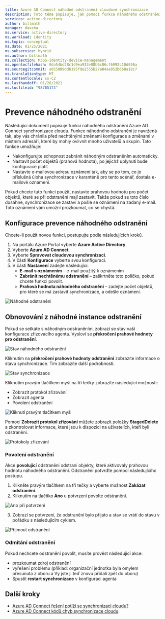 ```yaml
---
title: Azure AD Connect náhodné odstranění cloudové synchronizace
description: Toto téma popisuje, jak pomocí funkce náhodného odstranění zabránit odstranění.
services: active-directory
author: billmath
manager: daveba
ms.service: active-directory
ms.workload: identity
ms.topic: conceptual
ms.date: 01/25/2021
ms.subservice: hybrid
ms.author: billmath
ms.collection: M365-identity-device-management
ms.openlocfilehash: 0da54bd28c1d9ea933e88b6c86cf6092c10d036a
ms.sourcegitcommit: a055089dd6195fde2555b27a84ae052b668a18c7
ms.translationtype: MT
ms.contentlocale: cs-CZ
ms.lasthandoff: 01/26/2021
ms.locfileid: "98785173"
---
```

# <a name="accidental-delete-prevention"></a>Prevence náhodného odstranění

Následující dokument popisuje funkci náhodného odstranění Azure AD Connect synchronizace cloudu.  Funkce náhodného odstranění je navržená tak, aby vás chránila před nechtěnými změnami konfigurace a změnami v místním adresáři, které by mohly ovlivnit mnoho uživatelů a skupin.  Tato funkce umožňuje:

- Nakonfigurujte schopnost zabránit náhodným odstraněním automaticky. 
- Nastavit počet objektů (prahová hodnota), po jejichž uplynutí bude konfigurace platit 
- Nastavte e-mailovou adresu oznámení tak, aby se po tom, co je příslušná úloha synchronizace v karanténě pro tento scénář, dostala e-mailové oznámení. 

Pokud chcete tuto funkci použít, nastavte prahovou hodnotu pro počet objektů, které se při odstranění mají zastavit.  Takže pokud se toto číslo dosáhne, synchronizace se zastaví a pošle se oznámení na zadaný e-mail.  Toto oznámení vám umožní prozkoumat, co se chystá.


## <a name="configure-accidental-delete-prevention"></a>Konfigurace prevence náhodného odstranění
Chcete-li použít novou funkci, postupujte podle následujících kroků.


1.  Na portálu Azure Portal vyberte **Azure Active Directory**.
2.  Vyberte **Azure AD Connect**.
3.  Vyberte **Spravovat cloudovou synchronizaci**.
4. V části **Konfigurace** vyberte svou konfiguraci.
5. V části **Nastavení** zadejte následující:
    - **E-mail s oznámením** – e-mail použitý k oznámením
    - **Zabránit nechtěnému odstranění** – zaškrtněte toto políčko, pokud chcete funkci povolit.
    - **Prahová hodnota náhodného odstranění** – zadejte počet objektů, pro které se má zastavit synchronizace, a odešle oznámení.

![Náhodné odstranění](media/how-to-accidental-deletes/accident-1.png)

## <a name="recovering-from-an-accidental-delete-instance"></a>Obnovování z náhodné instance odstranění
Pokud se setkáte s náhodným odstraněním, zobrazí se stav vaší konfigurace zřizovacího agenta.  Vysloví se **překročení prahové hodnoty pro odstranění**.
 
![Stav náhodného odstranění](media/how-to-accidental-deletes/delete-1.png)

Kliknutím na **překročení prahové hodnoty odstranění** zobrazíte informace o stavu synchronizace.  Tím zobrazíte další podrobnosti. 
 
 ![Stav synchronizace](media/how-to-accidental-deletes/delete-2.png)

Kliknutím pravým tlačítkem myši na tři tečky zobrazíte následující možnosti:
 - Zobrazit protokol zřizování
 - Zobrazit agenta
 - Povolení odstranění

 ![Kliknutí pravým tlačítkem myši](media/how-to-accidental-deletes/delete-3.png)

Pomocí **Zobrazit protokol zřizování** můžete zobrazit položky **StagedDelete** a zkontrolovat informace, které jsou k dispozici na uživatelích, kteří byli odstranění.
 
 ![Protokoly zřizování](media/how-to-accidental-deletes/delete-7.png)

### <a name="allowing-deletes"></a>Povolení odstranění

Akce **povolující** odstranění odstraní objekty, které aktivovaly prahovou hodnotu náhodného odstranění.  Odstranění potvrďte pomocí následujícího postupu.  

1. Klikněte pravým tlačítkem na tři tečky a vyberte možnost **Zakázat odstranění**.
2. Kliknutím na tlačítko **Ano** u potvrzení povolte odstranění.
 
 ![Ano při potvrzení](media/how-to-accidental-deletes/delete-4.png)

3. Zobrazí se potvrzení, že odstranění bylo přijato a stav se vrátí do stavu v pořádku s následujícím cyklem. 
 
 ![Přijmout odstranění](media/how-to-accidental-deletes/delete-8.png)

### <a name="rejecting-deletions"></a>Odmítání odstranění

Pokud nechcete odstranění povolit, musíte provést následující akce:
- prozkoumat zdroj odstranění
- vyřešení problému (příklad: organizační jednotka byla omylem přesunuta z oboru a Vy jste ji teď znovu přidali zpět do oboru)
- Spustit **restart synchronizace** v konfiguraci agenta

## <a name="next-steps"></a>Další kroky 

- [Azure AD Connect řešení potíží se synchronizací cloudu?](how-to-troubleshoot.md)
- [Azure AD Connect kódů chyb synchronizace cloudu](reference-error-codes.md)
 

